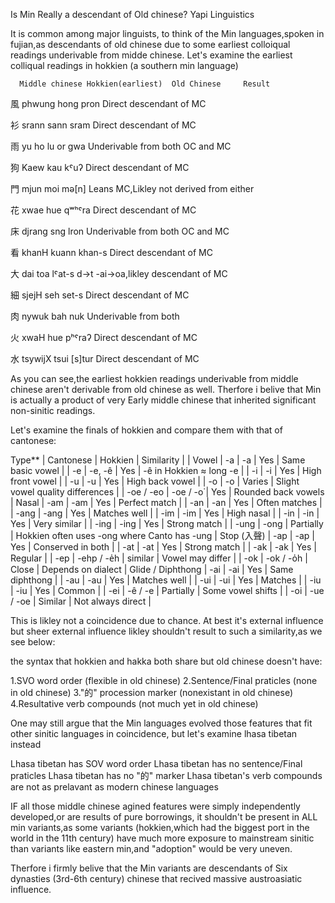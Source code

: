 Is Min Really a descendant of Old chinese? 
                              Yapi Linguistics

It is common among major linguists, to think of the Min languages,spoken in fujian,as descendants of old chinese due to some earliest 
colloiqual readings underivable from midde chinese. Let's examine the earliest colliqual readings in hokkien (a southern min language)

      Middle chinese Hokkien(earliest)  Old Chinese     Result
風      phwung               hong         pron       Direct descendant of MC

衫       srann               sann         sram       Direct descendant of MC

雨        yu                  ho        lu or gwa    Underivable from both OC and MC

狗       Kaew                kau       	kˤuʔ       Direct descendant of MC

門       mjun                moi          mə[n]      Leans MC,Likley not derived from either

花       xwae                hue          qʷʰˤra     Direct descendant of MC

床       djrang              sng          lron       Underivable from both OC and MC

看       khanH               kuann        khan-s     Direct descendant of MC

大        dai                 toa         lˤat-s     d->t -ai->oa,likley descendant of MC

細        sjejH               seh         set-s      Direct descendant of MC

肉        nywuk               bah          nuk       Underivable from both

火        xwaH                hue         pʰˤraʔ     Direct descendant of MC

水        tsywijX            tsui         [s]tur     Direct descendant of MC

As you can see,the earliest hokkien readings underivable from middle chinese aren't derivable from old chinese as well.
Therfore i belive that Min is actually a product of very Early middle chinese that inherited significant non-sinitic readings.

Let's examine the finals of hokkien and compare them with that of cantonese:


 Type**                | Cantonese           |  Hokkien          |   Similarity |                                     |
 Vowel                 | -a                  | -a                |  Yes        | Same basic vowel                             |
                       | -e                  | -e, -ê            |  Yes        | -ê in Hokkien ≈ long -e                      |
                       | -i                  | -i                |  Yes        | High front vowel                             |
                       | -u                  | -u                |  Yes        | High back vowel                              |
                       | -o                  | -o                |  Varies    | Slight vowel quality differences             |
                      | -oe / -eo           | -oe / -o͘         |  Yes        | Rounded back vowels                          |
 Nasal            | -am                 | -am               |  Yes        | Perfect match                                |
                       | -an                 | -an               |  Yes        | Often matches                                |
                       | -ang                | -ang              |  Yes        | Matches well                                 |
                      | -im                 | -im               |  Yes        | High nasal                                   |
                       | -in                 | -in               |  Yes        | Very similar                                 |
                       | -ing                | -ing              |  Yes        | Strong match                                 |
                       | -ung                | -ong              |  Partially | Hokkien often uses -ong where Canto has -ung |
 Stop (入聲)        | -ap                 | -ap               |  Yes        | Conserved in both                            |
                       | -at                 | -at               |  Yes        | Strong match                                 |
                       | -ak                 | -ak               |  Yes        | Regular                                      |
                       | -ep                 | -ehp / -e̍h       | similar   | Vowel may differ                             |
                       | -ok                 | -ok / -o̍h        |  Close     | Depends on dialect                           |
 Glide / Diphthong | -ai                 | -ai               |  Yes        | Same diphthong                               |
                       | -au                 | -au               |  Yes        | Matches well                                 |
                      | -ui                 | -ui               |  Yes        | Matches                                      |
                       | -iu                 | -iu               |  Yes        | Common                                       |
                       | -ei                 | -ê / -e           | Partially   | Some vowel shifts                            |
                       | -oi                 | -ue / -oe         | Similar   | Not always direct                            |

This is likley not a coincidence due to chance. At best it's external influence but sheer external influence likley shouldn't 
result to such a similarity,as we see below:


the syntax that hokkien and hakka both share but old chinese doesn't have:

1.SVO word order (flexible in old chinese)
2.Sentence/Final praticles (none in old chinese)
3."的" procession marker (nonexistant in old chinese)
4.Resultative verb compounds (not much yet in old chinese)

One may still argue that the Min languages evolved those features that fit other sinitic languages in coincidence, but let's 
examine lhasa tibetan instead

Lhasa tibetan has SOV word order
Lhasa tibetan has no sentence/Final praticles
Lhasa tibetan has  no "的" marker
Lhasa tibetan's verb compounds are not as prelavant as modern chinese languages

IF all those middle chinese agined features were simply independently developed,or are results of pure borrowings, it shouldn't 
be present in ALL min variants,as some variants (hokkien,which had the biggest port in the world in the 11th century) have 
much more exposure to mainstream sinitic than variants like eastern min,and "adoption" would be very uneven.

Therfore i firmly belive that the Min variants are descendants of Six dynasties (3rd-6th century) chinese that recived massive 
austroasiatic influence.
